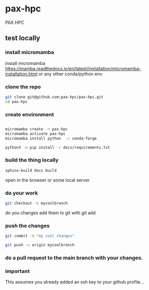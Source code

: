 # pax-hpc
PAX HPC


## test locally


### install micromamba

install micromamba https://mamba.readthedocs.io/en/latest/installation/micromamba-installation.html
or any other conda/python env

### clone the repo

```bash
git clone git@github.com:pax-hpc/pax-hpc.git
cd pax-hpc
```

### create environment

```bash

micromamba create -n pax-hpc
micromamba activate pax-hpc
micromamba install python  -c conda-forge

python3 -m pip install -r docs/requirements.txt
```


### build the thing locally

```bash
sphinx-build docs build
```
open in the browser or some local server

### do your work

```bash
git checkout -b mycoolbranch

```
do you changes
add them to git with git add


### push the changes

```bash
git commit -m "my cool changes"

git push -u origin mycoolbranch

```

### do a pull request to the main branch with your changes.

### important

This assumes you already added an ssh key to your github profile...



